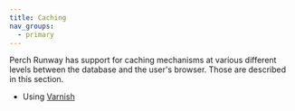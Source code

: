 ```yaml
---
title: Caching
nav_groups:
  - primary
---
```


Perch Runway has support for caching mechanisms at various different levels between the database and the user's browser. Those are described in this section.

- Using [Varnish](/runway/caching/varnish/)
